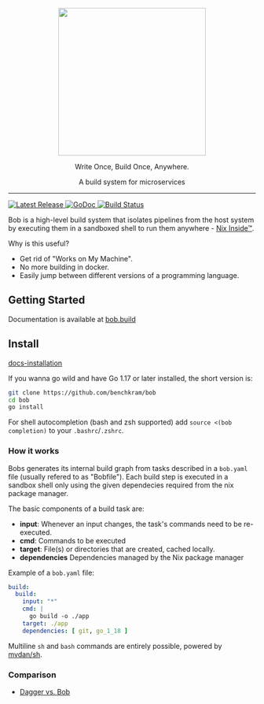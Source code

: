 
<p align="center">
  <img  width="300" src="https://bob.build/assets/logo.654a7917.svg" />
</p>
<p align="center">
Write Once, Build Once, Anywhere.
</p>
<p align="center">
A build system for microservices
</p>

---

<p>
    <a href="https://github.com/benchkram/bob/releases">
        <img src="https://img.shields.io/github/release/benchkram/bob.svg" alt="Latest Release">
    </a>
    <a href="https://pkg.go.dev/github.com/benchkram/bob?tab=doc">
        <img src="https://godoc.org/github.com/golang/gddo?status.svg" alt="GoDoc">
    </a>
    <a href="https://github.com/benchkram/bob/actions">
        <img src="https://github.com/benchkram/bob/actions/workflows/main.yml/badge.svg" alt="Build Status">
    </a>
</p>


Bob is a high-level build system that isolates pipelines from the host system by executing them in a sandboxed shell to run them anywhere - [Nix Inside™](https://nixos.org/).

Why is this useful?

* Get rid of "Works on My Machine".
* No more building in docker.
* Easily jump between different versions of a programming language.




## Getting Started

Documentation is available at [bob.build](https://bob.build/docs)

## Install

[docs-installation](https://bob.build/docs/getting-started/installation)

If you wanna go wild and have Go 1.17 or later installed, the short version is:

```bash
git clone https://github.com/benchkram/bob
cd bob
go install
```

For shell autocompletion (bash and zsh supported) add `source <(bob completion)` to your `.bashrc`/`.zshrc`.

### How it works
Bobs generates its internal build graph from tasks described in a `bob.yaml` file (usually refered to as "Bobfile").
Each build step is executed in a sandbox shell only using the given dependecies required from the nix package manager.

The basic components of a build task are:

- **input**: Whenever an input changes, the task's commands need to be re-executed.
- **cmd**: Commands to be executed
- **target**: File(s) or directories that are created, cached locally.
- **dependencies** Dependencies managed by the Nix package manager

Example of a `bob.yaml` file:

```yaml
build:
  build:
    input: "*"
    cmd: |
      go build -o ./app
    target: ./app
    dependencies: [ git, go_1_18 ]
```

Multiline `sh` and `bash` commands are entirely possible, powered by [mvdan/sh](https://github.com/mvdan/sh).



### Comparison
* [Dagger vs. Bob](https://medium.com/benchkram/dagger-vs-bob-2e917cd185d3)
